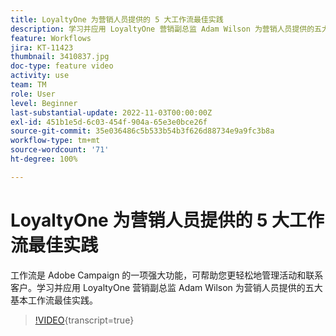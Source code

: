 ```yaml
---
title: LoyaltyOne 为营销人员提供的 5 大工作流最佳实践
description: 学习并应用 LoyaltyOne 营销副总监 Adam Wilson 为营销人员提供的五大基本工作流最佳实践。
feature: Workflows
jira: KT-11423
thumbnail: 3410837.jpg
doc-type: feature video
activity: use
team: TM
role: User
level: Beginner
last-substantial-update: 2022-11-03T00:00:00Z
exl-id: 451b1e5d-6c03-454f-904a-65e3e0bce26f
source-git-commit: 35e036486c5b533b54b3f626d88734e9a9fc3b8a
workflow-type: tm+mt
source-wordcount: '71'
ht-degree: 100%

---
```


# LoyaltyOne 为营销人员提供的 5 大工作流最佳实践

工作流是 Adobe Campaign 的一项强大功能，可帮助您更轻松地管理活动和联系客户。学习并应用 LoyaltyOne 营销副总监 Adam Wilson 为营销人员提供的五大基本工作流最佳实践。

>[!VIDEO](https://video.tv.adobe.com/v/3448155?quality=12&learn=on&captions=chi_hans){transcript=true}
